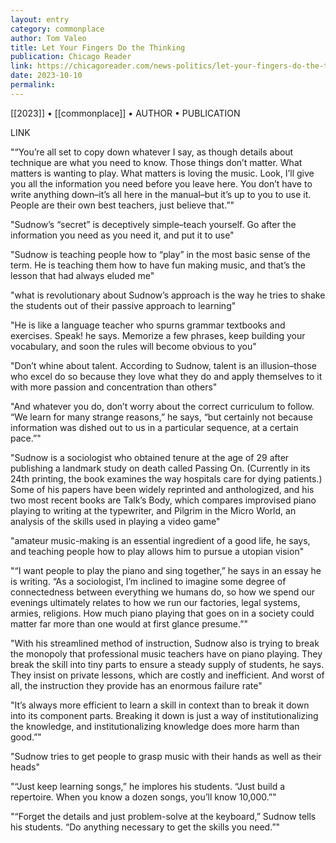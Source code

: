 ```yaml
---
layout: entry
category: commonplace
author: Tom Valeo
title: Let Your Fingers Do the Thinking
publication: Chicago Reader
link: https://chicagoreader.com/news-politics/let-your-fingers-do-the-thinking/
date: 2023-10-10
permalink:
---
```


[[2023]] • [[commonplace]] • AUTHOR • PUBLICATION

LINK

"“You’re all set to copy down whatever I say, as though details about technique are what you need to know. Those things don’t matter. What matters is wanting to play. What matters is loving the music. Look, I’ll give you all the information you need before you leave here. You don’t have to write anything down–it’s all here in the manual–but it’s up to you to use it. People are their own best teachers, just believe that.”"

"Sudnow’s “secret” is deceptively simple–teach yourself. Go after the information you need as you need it, and put it to use"

"Sudnow is teaching people how to “play” in the most basic sense of the term. He is teaching them how to have fun making music, and that’s the lesson that had always eluded me"

"what is revolutionary about Sudnow’s approach is the way he tries to shake the students out of their passive approach to learning"

"He is like a language teacher who spurns grammar textbooks and exercises. Speak! he says. Memorize a few phrases, keep building your vocabulary, and soon the rules will become obvious to you"

"Don’t whine about talent. According to Sudnow, talent is an illusion–those who excel do so because they love what they do and apply themselves to it with more passion and concentration than others"

"And whatever you do, don’t worry about the correct curriculum to follow. “We learn for many strange reasons,” he says, “but certainly not because information was dished out to us in a particular sequence, at a certain pace.”"

"Sudnow is a sociologist who obtained tenure at the age of 29 after publishing a landmark study on death called Passing On. (Currently in its 24th printing, the book examines the way hospitals care for dying patients.) Some of his papers have been widely reprinted and anthologized, and his two most recent books are Talk’s Body, which compares improvised piano playing to writing at the typewriter, and Pilgrim in the Micro World, an analysis of the skills used in playing a video game"

"amateur music-making is an essential ingredient of a good life, he says, and teaching people how to play allows him to pursue a utopian vision"

"“I want people to play the piano and sing together,” he says in an essay he is writing. “As a sociologist, I’m inclined to imagine some degree of connectedness between everything we humans do, so how we spend our evenings ultimately relates to how we run our factories, legal systems, armies, religions. How much piano playing that goes on in a society could matter far more than one would at first glance presume.”"

"With his streamlined method of instruction, Sudnow also is trying to break the monopoly that professional music teachers have on piano playing. They break the skill into tiny parts to ensure a steady supply of students, he says. They insist on private lessons, which are costly and inefficient. And worst of all, the instruction they provide has an enormous failure rate"

"It’s always more efficient to learn a skill in context than to break it down into its component parts. Breaking it down is just a way of institutionalizing the knowledge, and institutionalizing knowledge does more harm than good.”"

"Sudnow tries to get people to grasp music with their hands as well as their heads"

"“Just keep learning songs,” he implores his students. “Just build a repertoire. When you know a dozen songs, you’ll know 10,000.”"

"“Forget the details and just problem-solve at the keyboard,” Sudnow tells his students. “Do anything necessary to get the skills you need.”"
